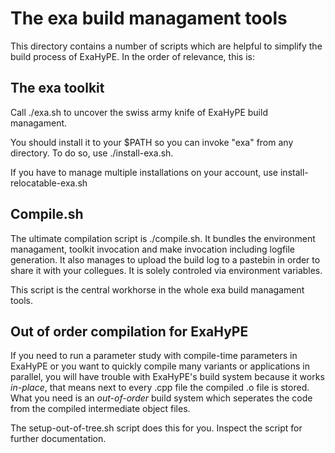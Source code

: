 # The exa build managament tools

This directory contains a number of scripts which are helpful to simplify the
build process of ExaHyPE. In the order of relevance, this is:

## The exa toolkit

Call ./exa.sh to uncover the swiss army knife of ExaHyPE build managament.

You should install it to your $PATH so you can invoke "exa" from any
directory. To do so, use ./install-exa.sh.

If you have to manage multiple installations on your account, use
install-relocatable-exa.sh

## Compile.sh

The ultimate compilation script is ./compile.sh. It bundles the environment
managament, toolkit invocation and make invocation including logfile generation.
It also manages to upload the build log to a pastebin in order to share it
with your collegues. It is solely controled via environment variables.

This script is the central workhorse in the whole exa build managament tools.

## Out of order compilation for ExaHyPE

If you need to run a parameter study with compile-time parameters in ExaHyPE
or you want to quickly compile many variants or applications in parallel, you
will have trouble with ExaHyPE's build system because it works *in-place*,
that means next to every .cpp file the compiled .o file is stored. What you
need is an *out-of-order* build system which seperates the code from the
compiled intermediate object files.

The setup-out-of-tree.sh script does this for you. Inspect the script for
further documentation.


